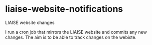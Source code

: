 # liaise-website-notifications
LIAISE website changes

I run a cron job that mirrors the LIAISE website and commits any new changes.
The aim is to be able to track changes on the webiste.

